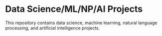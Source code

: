 # Data Science/ML/NP/AI Projects
This repository contains data science, machine learning, natural language processing, and artificial intelligence projects.
